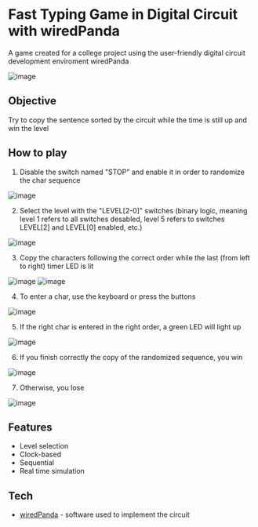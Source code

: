 # Fast Typing Game in Digital Circuit with wiredPanda

A game created for a college project using the user-friendly digital circuit development enviroment wiredPanda

![image](https://user-images.githubusercontent.com/49589136/119418360-3ac1db00-bcce-11eb-901e-2de7ee9bb873.png)

## Objective

Try to copy the sentence sorted by the circuit while the time is still up and win the level

## How to play

1. Disable the switch named "STOP" and enable it in order to randomize the char sequence

![image](https://user-images.githubusercontent.com/49589136/119418601-bae84080-bcce-11eb-9e9b-cef2415c3f50.png)

2. Select the level with the "LEVEL[2-0]" switches (binary logic, meaning level 1 refers to all switches desabled, level 5 refers to switches LEVEL[2] and LEVEL[0] enabled, etc.)

![image](https://user-images.githubusercontent.com/49589136/119418800-35b15b80-bccf-11eb-9c7f-c787513fe064.png)

3. Copy the characters following the correct order while the last (from left to right) timer LED is lit

![image](https://user-images.githubusercontent.com/49589136/119418874-66919080-bccf-11eb-9679-56603eb367b4.png)
![image](https://user-images.githubusercontent.com/49589136/119418975-9b9de300-bccf-11eb-843f-33991c71ba23.png)


4. To enter a char, use the keyboard or press the buttons

![image](https://user-images.githubusercontent.com/49589136/119418925-8032d800-bccf-11eb-975c-a93cbad60652.png)

5. If the right char is entered in the right order, a green LED will light up

![image](https://user-images.githubusercontent.com/49589136/119418958-93de3e80-bccf-11eb-983a-0ee5a9d26058.png)

6. If you finish correctly the copy of the randomized sequence, you win

![image](https://user-images.githubusercontent.com/49589136/119419032-ba9c7500-bccf-11eb-9e1d-a8274eb7672a.png)

7. Otherwise, you lose

![image](https://user-images.githubusercontent.com/49589136/119419068-cd16ae80-bccf-11eb-92f6-1827716ee01b.png)


## Features

- Level selection
- Clock-based
- Sequential
- Real time simulation


## Tech

- [wiredPanda] - software used to implement the circuit


[//]: # (These are reference links used in the body of this note and get stripped out when the markdown processor does its job. There is no need to format nicely because it shouldn't be seen. Thanks SO - http://stackoverflow.com/questions/4823468/store-comments-in-markdown-syntax)

   [wiredPanda]: https://wiredpanda.org/
